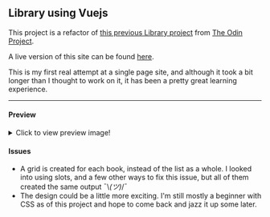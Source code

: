 ## Library using Vuejs

This project is a refactor of [this previous Library project](https://github.com/ellielle/library)
from [The Odin Project](https://www.theodinproject.com/courses/javascript/lessons/frameworks).

A live version of this site can be found [here](https://ellielle.github.io/library-vue/).

This is my first real attempt at a single page site, and although it took a bit longer than I thought to work on it, it
has been a pretty great learning experience.

<hr>
 
#### Preview
<details><summary>Click to view preview image!</summary>

![preview](./images/preview.png)
</details>
 
#### Issues
* A grid is created for each book, instead of the list as a whole. I looked into using slots, and a few other ways to fix
this issue, but all of them created the same output ¯\\_(ツ)_/¯
* The design could be a little more exciting. I'm still mostly a beginner with CSS as of this project and hope to come
back and jazz it up some later.
